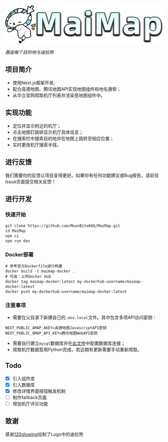 ![Logo](public/Logo.png)

_邂逅每个目的地与迪拉熊_

## 项目简介

- 使用Next.js框架开发;
- 配合高德地图、腾讯地图API实现地图组件和地名搜索；
- 从华立官网爬取机厅列表并渲染至地图组件中。

## 实现功能

- 定位并显示附近的机厅；
- 点击地图钉跳转显示机厅具体信息；
- 在搜索栏中搜索目的地并在地图上跳转至相应位置；
- 实时更改机厅搜索半径。

## 进行反馈

我们需要你的反馈让项目变得更好。如果你有任何功能建议或Bug报告，请前往Issue页面提交相关反馈！

## 进行开发

### 快速开始

```shell
git clone https://github.com/MoonBite666/MaiMap.git
cd MaiMap
npm ci
npm run dev
```

### Docker部署

```shell
# 参考官方Dockerfile进行构建
docker build -t maimap-docker .
# 可选：上传Docker Hub
docker tag maimap-docker:latest my-dockerhub-username/maimap-docker:latest
docker push my-dockerhub-username/maimap-docker:latest
```

### 注意事项

- 需要在父目录下新建自己的`.env.local`文件。其中包含多项API访问密钥：
```dotenv
NEXT_PUBLIC_AMAP_AKEY=高德地图JavascriptAPI密钥
NEXT_PUBLIC_QMAP_API_KEY=腾讯地图WebAPI密钥
```

- 需要自行建立`mysql`数据库并在[此文件](./app/_lib/db.js)中配置数据库连接；
- 爬取机厅数据暂用Python完成，若近期有更新需要手动重新爬取。

## Todo

- [x] 引入组件库
- [x] 引入数据库
- [x] 修改详情界面按钮触发机制
- [ ] 制作fallback页面
- [ ] 增加机厅评论功能

## 致谢

感谢[120glowing](https://space.bilibili.com/237708867)绘制了Logo中的迪拉熊
